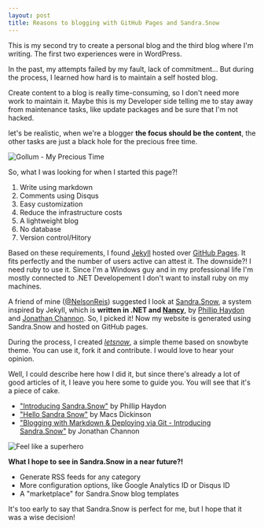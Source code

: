 ```yaml
---
layout: post
title: Reasons to blogging with GitHub Pages and Sandra.Snow
---
```


This is my second try to create a personal blog and the third blog where I'm writing. The first two experiences were in WordPress. 

In the past, my attempts failed by my fault, lack of commitment... But during the process, I learned how hard is to maintain a self hosted blog. 

Create content to a blog is really time-consuming, so I don't need more work to maintain it. Maybe this is my Developer side telling me to stay away from maintenance tasks, like update packages and be sure that I'm not hacked. 

let's be realistic, when we're a blogger **the focus should be the content**, the other tasks are just a black hole for the precious free time.
<!--excerpt-->

![Gollum - My Precious Time](/images/reasons-to-blogging-using-github-pages-and-sandra-snow-my-precious-time.jpg)

So, what I was looking for when I started this page?!

1. Write using markdown
2. Comments using Disqus
3. Easy customization
4. Reduce the infrastructure costs
5. A lightweight blog
6. No database
7. Version control/Hitory

Based on these requirements, I found [Jekyll](http://jekyllrb.com/) hosted over [GitHub Pages](https://pages.github.com/). It fits perfectly and the number of users active can attest it. The downside?! I need ruby to use it. Since I'm a Windows guy and in my professional life I'm mostly connected to .NET Developement I don't want to install ruby on my machines. 

A friend of mine ([@NelsonReis](https://twitter.com/NelsonReis)) suggested I look at [Sandra.Snow](https://github.com/Sandra/Sandra.Snow), a system inspired by Jekyll, which is **written in .NET and [Nancy](http://nancyfx.org/)**, by [Phillip Haydon](https://twitter.com/philliphaydon) and [Jonathan Channon](https://twitter.com/jchannon). So, I picked it! Now my website is generated using Sandra.Snow and hosted on GitHub pages.

During the process, I created [*letsnow*](https://github.com/gsferreira/letsnow), a simple theme based on snowbyte theme. You can use it, fork it and contribute. I would love to hear your opinion.

Well, I could describe here how I did it, but since there's already a lot of good articles of it, I leave you here some to guide you. You will see that it's a piece of cake.

- ["Introducing Sandra.Snow"](http://www.philliphaydon.com/2013/10/introducing-sandra-snow/) by Phillip Haydon
- ["Hello Sandra Snow"](http://www.macsdickinson.com/SandraSnow/hello-sandra-snow/#.U4j33_ldXN1) by Macs Dickinson
- ["Blogging with Markdown & Deploying via Git - Introducing Sandra.Snow"](http://blog.jonathanchannon.com/2013/10/01/blogging-with-markdown-and-git/) by Jonathan Channon

![Feel like a superhero](/images/reasons-to-blogging-using-github-pages-and-sandra-snow-feel-like-superhero.png)

**What I hope to see in Sandra.Snow in a near future?!**

- Generate RSS feeds for any category
- More configuration options, like Google Analytics ID or Disqus ID
- A "marketplace" for Sandra.Snow blog templates


It's too early to say that Sandra.Snow is perfect for me, but I hope that it was a wise decision!